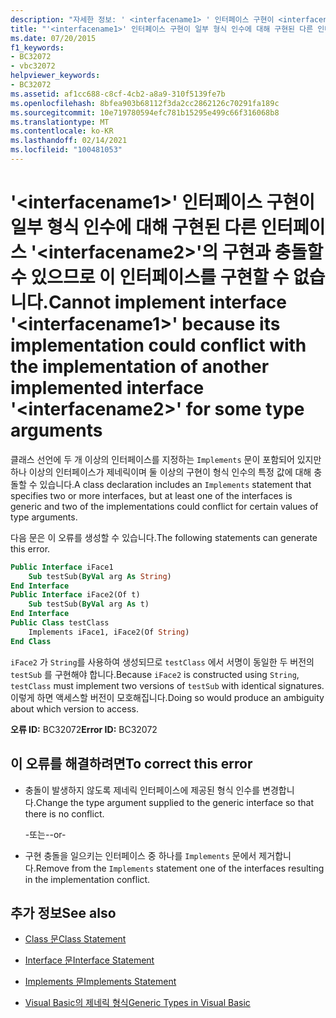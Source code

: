 ```yaml
---
description: "자세한 정보: ' <interfacename1> ' 인터페이스 구현이 <interfacename2> 일부 형식 인수에 대해 구현 된 다른 인터페이스 ' '의 구현과 충돌할 수 있으므로이 인터페이스를 구현할 수 없습니다."
title: "'<interfacename1>' 인터페이스 구현이 일부 형식 인수에 대해 구현된 다른 인터페이스 '<interfacename2>'의 구현과 충돌할 수 있으므로 이 인터페이스를 구현할 수 없습니다."
ms.date: 07/20/2015
f1_keywords:
- BC32072
- vbc32072
helpviewer_keywords:
- BC32072
ms.assetid: af1cc688-c8cf-4cb2-a8a9-310f5139fe7b
ms.openlocfilehash: 8bfea903b68112f3da2cc2862126c70291fa189c
ms.sourcegitcommit: 10e719780594efc781b15295e499c66f316068b8
ms.translationtype: MT
ms.contentlocale: ko-KR
ms.lasthandoff: 02/14/2021
ms.locfileid: "100481053"
---
```

# <a name="cannot-implement-interface-interfacename1-because-its-implementation-could-conflict-with-the-implementation-of-another-implemented-interface-interfacename2-for-some-type-arguments"></a><span data-ttu-id="f71d9-103">'\<interfacename1>' 인터페이스 구현이 일부 형식 인수에 대해 구현된 다른 인터페이스 '\<interfacename2>'의 구현과 충돌할 수 있으므로 이 인터페이스를 구현할 수 없습니다.</span><span class="sxs-lookup"><span data-stu-id="f71d9-103">Cannot implement interface '\<interfacename1>' because its implementation could conflict with the implementation of another implemented interface '\<interfacename2>' for some type arguments</span></span>

<span data-ttu-id="f71d9-104">클래스 선언에 두 개 이상의 인터페이스를 지정하는 `Implements` 문이 포함되어 있지만 하나 이상의 인터페이스가 제네릭이며 둘 이상의 구현이 형식 인수의 특정 값에 대해 충돌할 수 있습니다.</span><span class="sxs-lookup"><span data-stu-id="f71d9-104">A class declaration includes an `Implements` statement that specifies two or more interfaces, but at least one of the interfaces is generic and two of the implementations could conflict for certain values of type arguments.</span></span>

<span data-ttu-id="f71d9-105">다음 문은 이 오류를 생성할 수 있습니다.</span><span class="sxs-lookup"><span data-stu-id="f71d9-105">The following statements can generate this error.</span></span>

```vb
Public Interface iFace1
    Sub testSub(ByVal arg As String)
End Interface
Public Interface iFace2(Of t)
    Sub testSub(ByVal arg As t)
End Interface
Public Class testClass
    Implements iFace1, iFace2(Of String)
End Class
```

<span data-ttu-id="f71d9-106">`iFace2` 가 `String`를 사용하여 생성되므로 `testClass` 에서 서명이 동일한 두 버전의 `testSub` 를 구현해야 합니다.</span><span class="sxs-lookup"><span data-stu-id="f71d9-106">Because `iFace2` is constructed using `String`, `testClass` must implement two versions of `testSub` with identical signatures.</span></span> <span data-ttu-id="f71d9-107">이렇게 하면 액세스할 버전이 모호해집니다.</span><span class="sxs-lookup"><span data-stu-id="f71d9-107">Doing so would produce an ambiguity about which version to access.</span></span>

<span data-ttu-id="f71d9-108">**오류 ID:** BC32072</span><span class="sxs-lookup"><span data-stu-id="f71d9-108">**Error ID:** BC32072</span></span>

## <a name="to-correct-this-error"></a><span data-ttu-id="f71d9-109">이 오류를 해결하려면</span><span class="sxs-lookup"><span data-stu-id="f71d9-109">To correct this error</span></span>

- <span data-ttu-id="f71d9-110">충돌이 발생하지 않도록 제네릭 인터페이스에 제공된 형식 인수를 변경합니다.</span><span class="sxs-lookup"><span data-stu-id="f71d9-110">Change the type argument supplied to the generic interface so that there is no conflict.</span></span>

  <span data-ttu-id="f71d9-111">\-또는-</span><span class="sxs-lookup"><span data-stu-id="f71d9-111">\-or-</span></span>

- <span data-ttu-id="f71d9-112">구현 충돌을 일으키는 인터페이스 중 하나를 `Implements` 문에서 제거합니다.</span><span class="sxs-lookup"><span data-stu-id="f71d9-112">Remove from the `Implements` statement one of the interfaces resulting in the implementation conflict.</span></span>

## <a name="see-also"></a><span data-ttu-id="f71d9-113">추가 정보</span><span class="sxs-lookup"><span data-stu-id="f71d9-113">See also</span></span>

- [<span data-ttu-id="f71d9-114">Class 문</span><span class="sxs-lookup"><span data-stu-id="f71d9-114">Class Statement</span></span>](../language-reference/statements/class-statement.md)
- [<span data-ttu-id="f71d9-115">Interface 문</span><span class="sxs-lookup"><span data-stu-id="f71d9-115">Interface Statement</span></span>](../language-reference/statements/interface-statement.md)
- [<span data-ttu-id="f71d9-116">Implements 문</span><span class="sxs-lookup"><span data-stu-id="f71d9-116">Implements Statement</span></span>](../language-reference/statements/implements-statement.md)

- [<span data-ttu-id="f71d9-117">Visual Basic의 제네릭 형식</span><span class="sxs-lookup"><span data-stu-id="f71d9-117">Generic Types in Visual Basic</span></span>](../programming-guide/language-features/data-types/generic-types.md)
